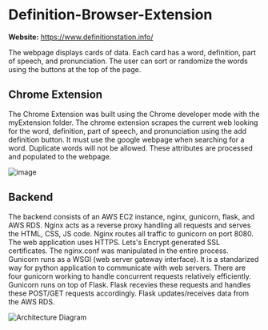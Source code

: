 # Definition-Browser-Extension
**Website:** https://www.definitionstation.info/

The webpage displays cards of data. Each card has a word, definition, part of speech, and pronunciation. The user can sort or randomize the words using the buttons at the top of the page.

## Chrome Extension
The Chrome Extension was built using the Chrome developer mode with the myExtension folder. The chrome extension scrapes the current web looking for the word, definition, part of speech, and pronunciation using the add definition button. It must use the google webpage when searching for a word. Duplicate words will not be allowed. These attributes are processed and populated to the webpage. 

![image](https://github.com/user-attachments/assets/8130a763-3f2f-4a45-960b-3b721602fff0)

## Backend
The backend consists of an AWS EC2 instance, nginx, gunicorn, flask, and AWS RDS. Nginx acts as a reverse proxy handling all requests and serves the HTML, CSS, JS code. Nginx routes all traffic to gunicorn on port 8080. The web application uses HTTPS. Lets's Encrypt generated SSL certificates. The nginx.conf was manipulated in the entire process. Gunicorn runs as a WSGI (web server gateway interface). It is a standarized way for python application to communicate with web servers. There are four gunicorn working to handle concurrent requests relatively efficiently. Gunicorn runs on top of Flask. Flask recevies these requests and handles these POST/GET requests accordingly. Flask updates/receives data from the AWS RDS. 

 ![Architecture Diagram](https://github.com/user-attachments/assets/30cbac00-1f6e-4e26-be0a-49534802bfb5)

